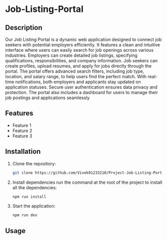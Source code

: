 # Job-Listing-Portal

## Description
Our Job Listing Portal is a dynamic web application designed to connect job seekers with potential employers efficiently. It features a clean and intuitive interface where users can easily search for job openings across various industries. Employers can create detailed job listings, specifying qualifications, responsibilities, and company information. Job seekers can create profiles, upload resumes, and apply for jobs directly through the portal. The portal offers advanced search filters, including job type, location, and salary range, to help users find the perfect match. With real-time notifications, both employers and applicants stay updated on application statuses. Secure user authentication ensures data privacy and protection. The portal also includes a dashboard for users to manage their job 
postings and applications seamlessly

## Features
- Feature 1
- Feature 2
- Feature 3

## Installation
1. Clone the repository:
    ```sh
    git clone https://github.com/Vivek01233210/Project-Job-Listing-Portal
    ```
3. Install dependencies run the command at the root of the project to install all the dependencies:
    ```sh
    npm run install
    ```
4. Start the application:
    ```sh
    npm run dev
    ```


## Usage